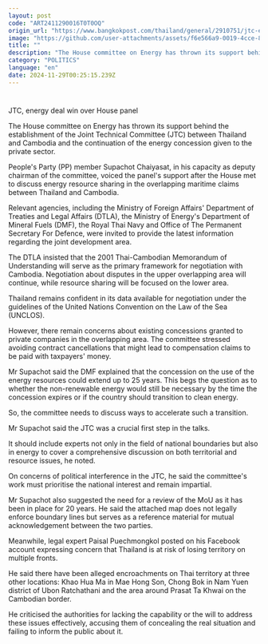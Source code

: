 ```yaml
---
layout: post
code: "ART2411290016T0T0OQ"
origin_url: "https://www.bangkokpost.com/thailand/general/2910751/jtc-energy-deal-win-over-house-panel"
image: "https://github.com/user-attachments/assets/f6e566a9-0019-4cce-83d4-e753b89185b1"
title: ""
description: "The House committee on Energy has thrown its support behind the establishment of the Joint Technical Committee (JTC) between Thailand and Cambodia and the continuation of the energy concession given to the private sector."
category: "POLITICS"
language: "en"
date: 2024-11-29T00:25:15.239Z
---
```


# 

JTC, energy deal win over House panel

The House committee on Energy has thrown its support behind the establishment of the Joint Technical Committee (JTC) between Thailand and Cambodia and the continuation of the energy concession given to the private sector.

People's Party (PP) member Supachot Chaiyasat, in his capacity as deputy chairman of the committee, voiced the panel's support after the House met to discuss energy resource sharing in the overlapping maritime claims between Thailand and Cambodia.

Relevant agencies, including the Ministry of Foreign Affairs' Department of Treaties and Legal Affairs (DTLA), the Ministry of Energy's Department of Mineral Fuels (DMF), the Royal Thai Navy and Office of The Permanent Secretary For Defence, were invited to provide the latest information regarding the joint development area.

The DTLA insisted that the 2001 Thai-Cambodian Memorandum of Understanding will serve as the primary framework for negotiation with Cambodia. Negotiation about disputes in the upper overlapping area will continue, while resource sharing will be focused on the lower area.

Thailand remains confident in its data available for negotiation under the guidelines of the United Nations Convention on the Law of the Sea (UNCLOS).

However, there remain concerns about existing concessions granted to private companies in the overlapping area. The committee stressed avoiding contract cancellations that might lead to compensation claims to be paid with taxpayers' money.

Mr Supachot said the DMF explained that the concession on the use of the energy resources could extend up to 25 years. This begs the question as to whether the non-renewable energy would still be necessary by the time the concession expires or if the country should transition to clean energy.

So, the committee needs to discuss ways to accelerate such a transition.

Mr Supachot said the JTC was a crucial first step in the talks.

It should include experts not only in the field of national boundaries but also in energy to cover a comprehensive discussion on both territorial and resource issues, he noted.

On concerns of political interference in the JTC, he said the committee's work must prioritise the national interest and remain impartial.

Mr Supachot also suggested the need for a review of the MoU as it has been in place for 20 years. He said the attached map does not legally enforce boundary lines but serves as a reference material for mutual acknowledgement between the two parties.

Meanwhile, legal expert Paisal Puechmongkol posted on his Facebook account expressing concern that Thailand is at risk of losing territory on multiple fronts.

He said there have been alleged encroachments on Thai territory at three other locations: Khao Hua Ma in Mae Hong Son, Chong Bok in Nam Yuen district of Ubon Ratchathani and the area around Prasat Ta Khwai on the Cambodian border.

He criticised the authorities for lacking the capability or the will to address these issues effectively, accusing them of concealing the real situation and failing to inform the public about it.